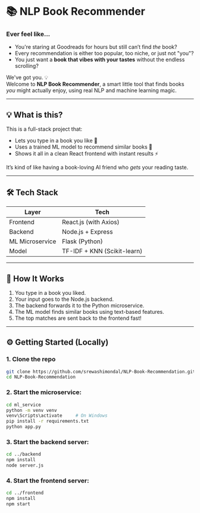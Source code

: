 # 📚 NLP Book Recommender

### Ever feel like...

- You're staring at Goodreads for hours but still can’t find *the* book?
- Every recommendation is either too popular, too niche, or just not "you"?
- You just want a **book that vibes with your tastes** without the endless scrolling?

We've got you. 💡  
Welcome to **NLP Book Recommender**, a smart little tool that finds books *you* might actually enjoy, using real NLP and machine learning magic.

---

## 💡 What is this?

This is a full-stack project that:
- Lets you type in a book you like 📝
- Uses a trained ML model to recommend similar books 🤖
- Shows it all in a clean React frontend with instant results ⚡

It’s kind of like having a book-loving AI friend who *gets* your reading taste.

---

## 🛠️ Tech Stack

| Layer        | Tech                      |
|--------------|---------------------------|
| Frontend     | React.js (with Axios)     |
| Backend      | Node.js + Express         |
| ML Microservice | Flask (Python)        |
| Model        | TF-IDF + KNN (Scikit-learn) |

---

## 🔧 How It Works

1. You type in a book you liked.
2. Your input goes to the Node.js backend.
3. The backend forwards it to the Python microservice.
4. The ML model finds similar books using text-based features.
5. The top matches are sent back to the frontend fast!

---


## ⚙️ Getting Started (Locally)

### 1. **Clone the repo**

```bash
git clone https://github.com/srewashimondal/NLP-Book-Recommendation.git
cd NLP-Book-Recommendation

```
### 2. **Start the microservice:**
```bash
cd ml_service
python -m venv venv
venv\Scripts\activate     # On Windows
pip install -r requirements.txt
python app.py
```

### 3. **Start the backend server:**
```bash
cd ../backend
npm install
node server.js
```
### 4. **Start the frontend server:**
```bash
cd ../frontend
npm install
npm start
```
